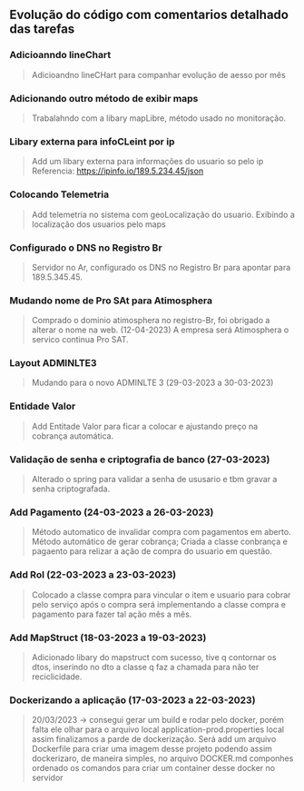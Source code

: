 ## Evolução do código com comentarios detalhado das tarefas

### Adicioanndo lineChart
> Adicioandno lineCHart para companhar evolução de aesso por mês
> 
### Adicionando outro método de exibir maps
> Trabalahndo com a libary mapLibre, método usado no monitoração.

### Libary externa para infoCLeint por ip
> Add um libary externa para informações do usuario so pelo ip
> Referencia: https://ipinfo.io/189.5.234.45/json

### Colocando Telemetria
> Add telemetria no sistema com geoLocalização do usuario.
> Exibindo a localização dos usuarios pelo maps

### Configurado o DNS no Registro Br
> Servidor no Ar, configurado os DNS no Registro Br para apontar para 189.5.345.45.

### Mudando nome de Pro SAt para Atimosphera
> Comprado o dominio atimosphera no registro-Br, foi obrigado a alterar o nome na web. (12-04-2023)
> A empresa será Atimosphera o servico continua Pro SAT.

### Layout ADMINLTE3
> Mudando para o novo ADMINLTE 3 (29-03-2023 a 30-03-2023)

### Entidade Valor
> Add Entitade Valor para ficar a colocar e ajustando preço na cobrança automática.

### Validação de senha e criptografia de banco (27-03-2023)
> Alterado o spring para validar a senha de ususario e tbm gravar a senha criptografada.

### Add Pagamento (24-03-2023 a 26-03-2023)
> Método automatico de invalidar compra com pagamentos em aberto.
> Método automático de gerar cobrança;
> Criada a classe conbrança e pagaento para relizar a ação de compra do usuario em questão.

### Add Rol (22-03-2023 a 23-03-2023)
> Colocado a classe compra para vincular o item e usuario para cobrar pelo serviço
> após o compra será implementando a classe compra e pagamento para fazer tal ação mês a mês.

### Add MapStruct (18-03-2023 a 19-03-2023)
> Adicionado libary do mapstruct com sucesso, tive q contornar os dtos, inserindo no dto a classe q faz a chamada
> para não ter reciclicidade.

### Dockerizando a aplicação (17-03-2023 a 22-03-2023)
> 20/03/2023 -> consegui gerar um build e rodar pelo docker, porém falta ele olhar para o arquivo local application-prod.properties local
> assim finalizamos a parde de dockerização.
> Será add um arquivo Dockerfile para criar uma imagem desse projeto podendo assim dockerizaro,
> de maneira simples, no arquivo DOCKER.md componhes ordenado os comandos para criar um container desse docker no servidor